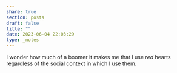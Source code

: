 ```yaml
---
share: true
section: posts
draft: false
title: ""
date: 2023-06-04 22:03:29
type: _notes
---
```


I wonder how much of a boomer it makes me that I use _red_ hearts regardless of the social context in which I use them. 
